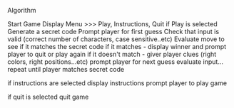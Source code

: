 Algorithm

Start Game
Display Menu >>> Play, Instructions, Quit
  if Play is selected
    Generate a secret code
    Prompt player for first guess
    Check that input is valid (correct number of characters, case sensitive..etc)
    Evaluate move to see if it matches the secret code
      if it matches - display winner and prompt player to quit or play again
      if it doesn't match - giver player clues (right colors, right positions...etc)
        prompt player for next guess
        evaluate input... repeat until player matches secret code

  if instructions are selected
    display instructions
    prompt player to play game

  if quit is selected
    quit game
      
